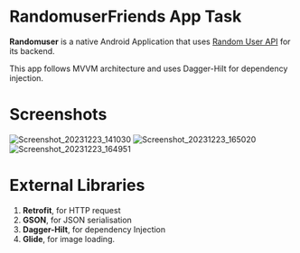 # RandomuserFriends App Task

**Randomuser** is a native Android Application that uses [Random User API](https://randomuser.me/) for
its backend.

This app follows MVVM architecture and uses Dagger-Hilt for dependency injection.

# Screenshots
![Screenshot_20231223_141030](https://github.com/ccfv135/RandomuserMVVM/assets/64758007/aba93e59-8ea1-49f0-b7c0-77f0e8e836a5)
![Screenshot_20231223_165020](https://github.com/ccfv135/RandomuserMVVM/assets/64758007/5340947c-e535-4b24-b5a1-747476b2aa04)
![Screenshot_20231223_164951](https://github.com/ccfv135/RandomuserMVVM/assets/64758007/a904ead1-e6fa-4d9c-8373-b4539fd8aa01)


# External Libraries

1. **Retrofit**, for HTTP request
2. **GSON**, for JSON serialisation
3. **Dagger-Hilt**, for dependency Injection
4. **Glide**, for image loading.
